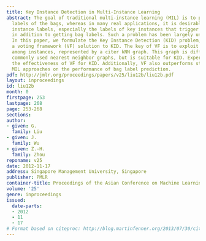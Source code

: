 ```yaml
---
title: Key Instance Detection in Multi-Instance Learning
abstract: The goal of traditional multi-instance learning (MIL) is to predict the
  labels of the bags, whereas in many real applications, it is desirable to get the
  instance labels, especially the labels of key instances that trigger the bag labels,
  in addition to getting bag labels. Such a problem has been largely unexplored before.
  In this paper, we formulate the Key Instance Detection (KID) problem, and propose
  a voting framework (VF) solution to KID. The key of VF is to exploit the relationship
  among instances, represented by a citer kNN graph. This graph is different from
  commonly used nearest neighbor graphs, but is suitable for KID. Experiments validate
  the effectiveness of VF for KID. Additionally, VF also outperforms state-of-the-art
  MIL approaches on the performance of bag label prediction.
pdf: http://jmlr.org/proceedings/papers/v25/liu12b/liu12b.pdf
layout: inproceedings
id: liu12b
month: 0
firstpage: 253
lastpage: 268
page: 253-268
sections: 
author:
- given: G.
  family: Liu
- given: J.
  family: Wu
- given: Z.-H.
  family: Zhou
reponame: v25
date: 2012-11-17
address: Singapore Management University, Singapore
publisher: PMLR
container-title: Proceedings of the Asian Conference on Machine Learning
volume: '25'
genre: inproceedings
issued:
  date-parts:
  - 2012
  - 11
  - 17
# Format based on citeproc: http://blog.martinfenner.org/2013/07/30/citeproc-yaml-for-bibliographies/
---
```

